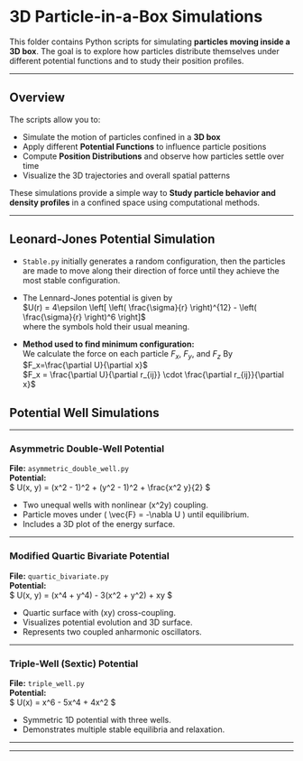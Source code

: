 # 3D Particle-in-a-Box Simulations

This folder contains Python scripts for simulating **particles moving inside a 3D box**. The goal is to explore how particles distribute themselves under different potential functions and to study their position profiles.

---

## Overview

The scripts allow you to:

- Simulate the motion of particles confined in a **3D box**  
- Apply different **Potential Functions** to influence particle positions  
- Compute **Position Distributions** and observe how particles settle over time  
- Visualize the 3D trajectories and overall spatial patterns

These simulations provide a simple way to **Study particle behavior and density profiles** in a confined space using computational methods.

---

## Leonard-Jones Potential Simulation
- `Stable.py` initially generates a random configuration, then the particles are made to move along their direction of force until they achieve the most stable configuration.

- The Lennard-Jones potential is given by  
    $U(r) = 4\epsilon \left[ \left( \frac{\sigma}{r} \right)^{12} - \left( \frac{\sigma}{r} \right)^6 \right]$  
    where the symbols hold their usual meaning.

- **Method used to find minimum configuration:**  
  We calculate the force on each particle $F_x$, $F_y$, and $F_z$ By
$F_x=\frac{\partial U}{\partial x}$ <br>
$F_x = \frac{\partial U}{\partial r_{ij}} \cdot \frac{\partial r_{ij}}{\partial x}$ <br>

## Potential Well Simulations

---
### Asymmetric Double-Well Potential
**File:** `asymmetric_double_well.py`  
**Potential:**  
$
U(x, y) = (x^2 - 1)^2 + (y^2 - 1)^2 + \frac{x^2 y}{2}
$
- Two unequal wells with nonlinear \(x^2y\) coupling.  
- Particle moves under \( \vec{F} = -\nabla U \) until equilibrium.  
- Includes a 3D plot of the energy surface.

---

### Modified Quartic Bivariate Potential
**File:** `quartic_bivariate.py`  
**Potential:**  
$
U(x, y) = (x^4 + y^4) - 3(x^2 + y^2) + xy
$
- Quartic surface with \(xy\) cross-coupling.  
- Visualizes potential evolution and 3D surface.  
- Represents two coupled anharmonic oscillators.

---

###  Triple-Well (Sextic) Potential
**File:** `triple_well.py`  
**Potential:**  
$
U(x) = x^6 - 5x^4 + 4x^2
$
- Symmetric 1D potential with three wells.  
- Demonstrates multiple stable equilibria and relaxation.

---


---

